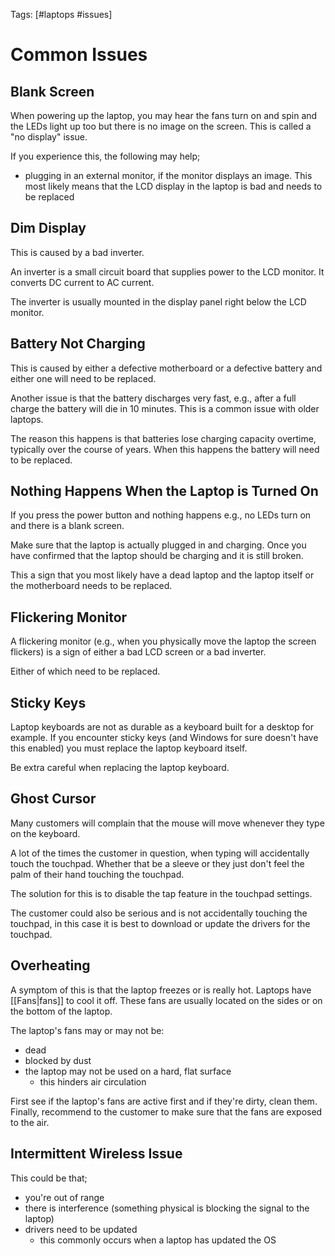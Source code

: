 Tags: [#laptops #issues]

# Common Issues

## Blank Screen

When powering up the laptop, you may hear the fans turn on and spin and the LEDs light up too but there is no image on the screen. This is called a "no display" issue.

If you experience this, the following may help;

- plugging in an external monitor, if the monitor displays an image. This most likely means that the LCD display in the laptop is bad and needs to be replaced

## Dim Display

This is caused by a bad inverter.

An inverter is a small circuit board that supplies power to the LCD monitor. It converts DC current to AC current.

The inverter is usually mounted in the display panel right below the LCD monitor.

## Battery Not Charging

This is caused by either a defective motherboard or a defective battery and either one will need to be replaced.

Another issue is that the battery discharges very fast, e.g., after a full charge the battery will die in 10 minutes. This is a common issue with older laptops.

The reason this happens is that batteries lose charging capacity overtime, typically over the course of years. When this happens the battery will need to be replaced.

## Nothing Happens When the Laptop is Turned On

If you press the power button and nothing happens e.g., no LEDs turn on and there is a blank screen.

Make sure that the laptop is actually plugged in and charging. Once you have confirmed that the laptop should be charging and it is still broken.

This a sign that you most likely have a dead laptop and the laptop itself or the motherboard needs to be replaced.

## Flickering Monitor

A flickering monitor (e.g., when you physically move the laptop the screen flickers) is a sign of either a bad LCD screen or a bad inverter.

Either of which need to be replaced.

## Sticky Keys

Laptop keyboards are not as durable as a keyboard built for a desktop for example. If you encounter sticky keys (and Windows for sure doesn't have this enabled) you must replace the laptop keyboard itself.

Be extra careful when replacing the laptop keyboard.

## Ghost Cursor

Many customers will complain that the mouse will move whenever they type on the keyboard.

A lot of the times the customer in question, when typing will accidentally touch the touchpad. Whether that be a sleeve or they just don't feel the palm of their hand touching the touchpad.

The solution for this is to disable the tap feature in the touchpad settings.

The customer could also be serious and is not accidentally touching the touchpad, in this case it is best to download or update the drivers for the touchpad.

## Overheating

A symptom of this is that the laptop freezes or is really hot. Laptops have [[Fans|fans]] to cool it off. These fans are usually located on the sides or on the bottom of the laptop.

The laptop's fans may or may not be:

- dead
- blocked by dust
- the laptop may not be used on a hard, flat surface
	- this hinders air circulation

First see if the laptop's fans are active first and if they're dirty, clean them. Finally, recommend to the customer to make sure that the fans are exposed to the air.

## Intermittent Wireless Issue

This could be that;

- you're out of range
- there is interference (something physical is blocking the signal to the laptop)
- drivers need to be updated
	- this commonly occurs when a laptop has updated the OS